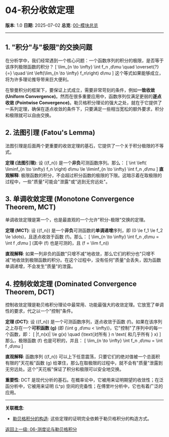 # 04-积分收敛定理

**版本**: 1.0
**日期**: 2025-07-02
**总览**: [00-模块总览](./00-模块总览.md)

---

## 1. "积分"与"极限"的交换问题

在分析学中，我们经常遇到一个核心问题：一个函数序列的积分的极限，是否等于该序列极限函数的积分？
\[ \lim_{n \to \infty} \int f_n \,d\mu \quad \overset{?}{=} \quad \int \left(\lim_{n \to \infty} f_n\right) d\mu \]
这个等式如果能够成立，将为许多理论推导带来巨大便利。

在黎曼积分的框架下，要保证上式成立，需要非常苛刻的条件，例如**一致收敛 (Uniform Convergence)**。然而在很多重要应用中，函数序列仅满足更弱的**逐点收敛 (Pointwise Convergence)**。勒贝格积分理论的强大之处，就在于它提供了一系列定理，确保在逐点收敛的条件下，只要满足一些相当宽松的额外要求，积分和极限就可以自由交换。

## 2. 法图引理 (Fatou's Lemma)

法图引理是后面两个更重要的收敛定理的基石，它提供了一个关于积分极限的不等式。

**定理 (法图引理)**:
设 \(\{f_n\}\) 是一个**非负**可测函数序列。那么：
\[ \int \left( \liminf_{n \to \infty} f_n \right) d\mu \le \liminf_{n \to \infty} \int f_n \,d\mu \]
**直观解释**: 极限函数的积分，不会超过积分函数的极限的下限。这暗示着在取极限的过程中，一些"质量"可能会"泄露"或"逃到无穷远处"。

## 3. 单调收敛定理 (Monotone Convergence Theorem, MCT)

单调收敛定理是第一个，也是最直观的一个允许"积分-极限"交换的定理。

**定理 (MCT)**:
设 \(\{f_n\}\) 是一个**非负**可测函数的**单调递增**序列，即 \(0 \le f_1 \le f_2 \le \dots\)，且逐点收敛于函数 \(f\)。那么：
\[ \lim_{n \to \infty} \int f_n \,d\mu = \int f \,d\mu \]
(其中 \(f\) 也是可测的，且 \(f = \lim f_n\))

**直观解释**: 如果一列非负的函数"只增不减"地收敛，那么它们的积分也"只增不减"地收敛到极限函数的积分。在这个过程中，没有任何"质量"会丢失，因为函数单调递增，不会发生"质量"的泄露。

## 4. 控制收敛定理 (Dominated Convergence Theorem, DCT)

控制收敛定理是勒贝格积分理论中最常用、功能最强大的收敛定理。它放宽了单调性的要求，代之以一个"控制"条件。

**定理 (DCT)**:
设 \(\{f_n\}\) 是一个可测函数序列，逐点收敛于函数 \(f\)。如果在该序列之上存在一个**可积函数 \(g\)** (即 \(\int g \,d\mu < \infty\))，它"控制"了序列中的每一个函数，即：
\[ |f_n(x)| \le g(x) \quad (\text{对所有 } n \text{ 和几乎所有 } x) \]
那么，极限函数 \(f\) 也是可积的，并且：
\[ \lim_{n \to \infty} \int f_n \,d\mu = \int f \,d\mu \]

**直观解释**: 函数序列 \(\{f_n\}\) 可以上下任意震荡，只要它们的绝对值被一个总面积有限的"天花板"函数 \(g\) 给罩住，那么在取极限的过程中，就不会有"质量"泄露到无穷远处。这个"天花板"保证了积分和极限可以安全地交换。

**重要性**: DCT 是现代分析的基石。在概率论中，它被用来证明期望的收敛性；在泛函分析中，它被用来证明 \(L^p\) 空间的完备性；在傅里叶分析中，它也有着广泛的应用。

---
**关联概念**:
- [勒贝格积分的构造](./03-勒贝格积分的构造.md): 这些定理的证明完全依赖于勒贝格积分的构造方式。

[返回上一级: 06-测度论与勒贝格积分](./00-模块总览.md) 